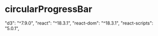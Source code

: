 # circularProgressBar

"d3": "^7.9.0",
"react": "^18.3.1",
"react-dom": "^18.3.1",
"react-scripts": "5.0.1",
